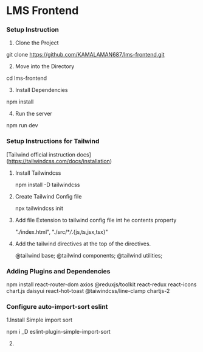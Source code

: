 # LMS Frontend

### Setup Instruction

1. Clone the Project

git clone https://github.com/KAMALAMAN687/lms-frontend.git

2. Move into the Directory

cd lms-frontend

3. Install Dependencies

npm install

4. Run the server

npm run dev

### Setup Instructions for Tailwind

[Tailwind official instruction docs] (https://tailwindcss.com/docs/installation)

1.  Install Tailwindcss

    npm install -D tailwindcss

2.  Create Tailwind Config file

    npx tailwindcss init

3.  Add file Extension to tailwind config file int he contents property

    "./index.html",
    "./src/\*_/_.{js,ts,jsx,tsx}"

4.  Add the tailwind directives at the top of the directives.

    @tailwind base;
    @tailwind components;
    @tailwind utilities;

### Adding Plugins and Dependencies

npm install react-router-dom axios @reduxjs/toolkit react-redux react-icons chart.js daisyui react-hot-toast @taiwindcss/line-clamp chartjs-2


### Configure auto-import-sort eslint

1.Install Simple import sort

npm i _D eslint-plugin-simple-import-sort

2. 